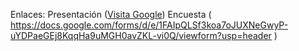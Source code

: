 Enlaces: Presentación ([Visita Google](https://www.google.com))
         Encuesta ( https://docs.google.com/forms/d/e/1FAIpQLSf3koa7oJUXNeGwyP-uYDPaeGEj8KqqHa9uMGH0avZKL-vi0Q/viewform?usp=header ) 
